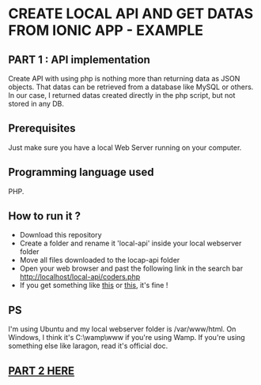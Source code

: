 # CREATE LOCAL API AND GET DATAS FROM IONIC APP - EXAMPLE

## PART 1 : API implementation
Create API with using php is nothing more than returning data as JSON objects.
That datas can be retrieved from a database like MySQL or others.
In our case, I returned datas created directly in the php script, but not stored in any DB.

## Prerequisites
Just make sure you have a local Web Server running on your computer.

## Programming language used
PHP.

## How to run it ?
- Download this repository
- Create a folder and rename it 'local-api' inside your local webserver folder
- Move all files downloaded to the locap-api folder
- Open your web browser and past the following link in the search bar [http://localhost/local-api/coders.php](http://localhost/local-api/coders.php)
- If you get something like [this](screenshots/simple.png) or [this](screenshots/with-json-viewer.png), it's fine ! 


## PS 
I'm using Ubuntu and my local webserver folder is /var/www/html. On Windows, I think it's C:\wamp\www if you're using Wamp.
If you're using something else like laragon, read it's official doc.

## [PART 2 HERE](https://github.com/david95thinkcode/Simple-Ionic-UseLocalApi)